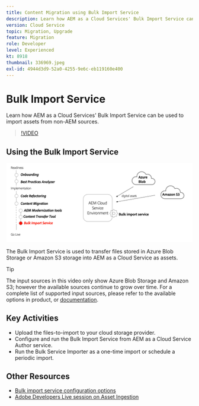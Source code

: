 ```yaml
---
title: Content Migration using Bulk Import Service
description: Learn how AEM as a Cloud Services' Bulk Import Service can be used to import assets from non-AEM sources.
version: Cloud Service
topic: Migration, Upgrade
feature: Migration
role: Developer
level: Experienced
kt: 8918
thumbnail: 336969.jpeg
exl-id: 4944d3d9-52a0-4255-9e6c-eb119160e400
---
```

# Bulk Import Service

Learn how AEM as a Cloud Services' Bulk Import Service can be used to import assets from non-AEM sources.



>[!VIDEO](https://video.tv.adobe.com/v/336969?quality=12&learn=on)

## Using the Bulk Import Service

![Bulk Import Service lifecycle](../assets/bulk-import-service.png)

The Bulk Import Service is used to transfer files stored in Azure Blob Storage or Amazon S3 storage into AEM as a Cloud Service as assets.

>[!TIP]
>
> The input sources in this video only show Azure Blob Storage and Amazon S3; however the available sources continue to grow over time. For a complete list of supported input sources, please refer to the available options in product, or [documentation](https://experienceleague.adobe.com/docs/experience-manager-cloud-service/content/assets/manage/add-assets.html#bulk-upload).

## Key Activities

+ Upload the files-to-import to your cloud storage provider.
+ Configure and run the Bulk Import Service from AEM as a Cloud Service Author service.
+ Run the Bulk Service Importer as a one-time import or schedule a periodic import.

## Other Resources

+ [Bulk import service configuration options](https://experienceleague.adobe.com/docs/experience-manager-cloud-service/content/assets/manage/add-assets.html#configure-bulk-ingestor-tool)
+ [Adobe Developers Live session on Asset Ingestion](https://experienceleague.adobe.com/docs/adobe-developers-live-events/events/2021/feb2021/asset-bulk-ingestion.html)
    
